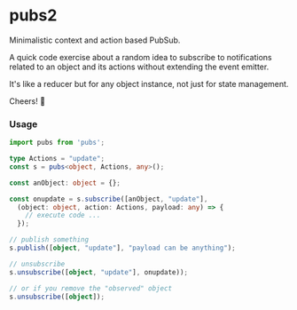 # pubs2

Minimalistic context and action based PubSub.

A quick code exercise about a random idea to subscribe to notifications related to an object and its actions without extending the event emitter.

It's like a reducer but for any object instance, not just for state management.

Cheers! 🍻

### Usage

```ts
import pubs from 'pubs';

type Actions = "update";
const s = pubs<object, Actions, any>();

const anObject: object = {};

const onupdate = s.subscribe([anObject, "update"],
  (object: object, action: Actions, payload: any) => {
    // execute code ...
  });

// publish something
s.publish([object, "update"], "payload can be anything");

// unsubscribe
s.unsubscribe([object, "update"], onupdate));

// or if you remove the "observed" object
s.unsubscribe([object]);
```

